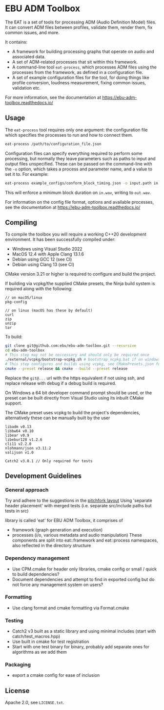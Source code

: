 # EBU ADM Toolbox

The EAT is a set of tools for processing ADM (Audio Definition Model) files. It can convert ADM files between profiles, validate them, render them, fix common issues, and more.

It contains:
- A framework for building processing graphs that operate on audio and associated data.
- A set of ADM-related processes that sit within this framework.
- A command-line tool `eat-process`, which processes ADM files using the processes from the framework, as defined in a configuration file.
- A set of example configuration files for the tool, for doing things like profile conversion, loudness measurement, fixing common issues, validation etc.

For more information, see the documentation at https://ebu-adm-toolbox.readthedocs.io/

## Usage

The `eat-process` tool requires only one argument: the configuration file which
specifies the processes to run and how to connect them.

```bash
eat-process /path/to/configuration_file.json
```

Configuration files can specify everything required to perform some processing, but normally they leave parameters such as paths to input and output files unspecified. These can be passed on the command-line with the `-o` option, which takes a process and parameter name, and a value to set it to. For example:

```bash
eat-process example_configs/conform_block_timing.json -o input.path in.wav -o output.path out.wav
```

This will enforce a minimum block duration on `in.wav`, writing to `out.wav`.

For information on the config file format, options and available processes, see the documentation at https://ebu-adm-toolbox.readthedocs.io/

## Compiling
To compile the toolbox you will require a working C++20 development environment. It has been successfully compiled under:

* Windows using Visual Studio 2022
* MacOS 12.4 with Apple Clang 13.1.6
* Debian using GCC 12 (see CI)
* Debian using Clang 13 (see CI)

CMake version 3.21 or higher is required to configure and build the project.

If building via vcpkg/the supplied CMake presets, the Ninja build system is required along with the following:
```
// on macOS/linux
pkg-config

// on linux (macOS has these by default)
curl 
zip
unzip
tar
```

To build:
```bash
git clone git@github.com:ebu/ebu-adm-toolbox.git --recursive
cd ebu-adm-toolbox
# This step may not be neccessary and should only be required once
./external/vcpkg/bootstrap-vcpkg.sh # bootstrap_vcpkg.bat if on windows
# This step configures and builds using vcpkg, see CMakePresets.json for details
cmake --preset release && cmake --build --preset release
```

Replace the `git@...` url with the https equivalent if not using ssh, and replace release with debug if a debug build is required.

On Windows a 64 bit developer command prompt should be used, or the preset can be built directly from Visual Studio using its inbuilt CMake support.

The CMake preset uses vcpkg to build the project's dependencies, alternatively these can be manually built by the user
```
libadm v0.13
libbw64 v0.10
libear v0.9
libebur128 v1.2.6
cli11 v2.2.0
nlohmann/json v3.11.2
valijson v1.0

Catch2 v3.0.1 // Only required for tests
```

## Development Guidelines

### General approach
Try and adhere to the suggestions in the [pitchfork layout]
Using 'separate header placement' with merged tests (i.e. separate src/include paths but tests in src)

library is called 'eat' for EBU ADM Toolbox, it comprises of 
* framework (graph generation and execution) 
* processes (i/o, various metadata and audio manipulation)
These components are split into eat::framework and eat::process namespaces, also reflected in the directory structure

[pitchfork layout]: https://api.csswg.org/bikeshed/?force=1&url=https://raw.githubusercontent.com/vector-of-bool/pitchfork/develop/data/spec.bs

### Dependency management

* Use CPM.cmake for header only libraries, cmake config or small / quick to build dependencies?
* Document dependencies and attempt to find in exported config but do not force any management system on users?

### Formatting
* Use clang format and cmake formatting via Format.cmake

### Testing
* Catch2 v3 built as a static library and using minimal includes (start with catch/test_macros.hpp)
* Use built in cmake for test registration
* Start with one test binary for binary, probably add separate ones for algorithms as we add them

### Packaging
* export a cmake config for ease of inclusion

## License

Apache 2.0, see `LICENSE.txt`.

